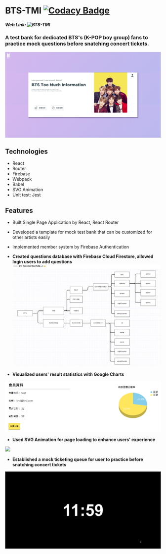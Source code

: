 # BTS-TMI [![Codacy Badge](https://api.codacy.com/project/badge/Grade/77cb95185a7c4c9e94fb2f0524b3978c)](https://www.codacy.com/manual/MiruTsai/BTS-React?utm_source=github.com&amp;utm_medium=referral&amp;utm_content=MiruTsai/BTS-React&amp;utm_campaign=Badge_Grade)
##### Web Link:   ![BTS-TMI](https://btstmi.firebaseapp.com/) 
### A test bank for dedicated BTS's (K-POP boy group) fans to practice mock questions before snatching concert tickets. 

![](/dist/img/readme/BTS.PNG)

## Technologies
* React
* Router
* Firebase
* Webpack
* Babel
* SVG Animation
* Unit test: Jest


## Features
* Built Single Page Application by React, React Router
* Developed a template for mock test bank that can be customized for other artists easily
* Implemented member system by Firebase Authentication
* __Created questions database with Firebase Cloud Firestore, allowed login users to add questions__
![](/dist/img/readme/constructure.PNG)

* __Visualized users' result statistics with Google Charts__

![](/dist/img/readme/profile.PNG)

* __Used SVG Animation for page loading to enhance users' experience__

![](/dist/img/readme/opening.gif)

* __Established a mock ticketing queue for user to practice before snatching concert tickets__

![](/dist/img/readme/pretest.gif)

